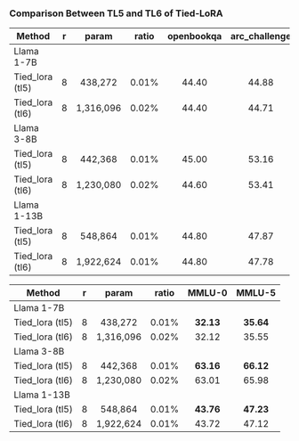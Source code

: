 ### Comparison Between TL5 and TL6 of Tied-LoRA

| Method          | r |   param   | ratio | openbookqa | arc_challenge | hellaswag | arc_easy | piqa  | winogrande | boolq | siqa  |   avg.    |
|-----------------|---|:---------:|-------|:----------:|:-------------:|:---------:|:--------:|:-----:|:----------:|:-----:|:-----:|:---------:|
| Llama 1-7B      |
| Tied_lora (tl5) | 8 |  438,272  | 0.01% |   44.40    |     44.88     |   76.19   |  75.25   | 79.22 |   70.09    | 75.05 | 45.70 | **63.85** |
| Tied_lora (tl6) | 8 | 1,316,096 | 0.02% |   44.40    |     44.71     |   76.19   |  75.25   | 79.16 |   70.01    | 75.08 | 45.70 |   63.81   |
| Llama 3-8B      |
| Tied_lora (tl5) | 8 |  442,368  | 0.01% |   45.00    |     53.16     |   79.17   |  80.09   | 80.85 |   73.24    | 81.07 | 47.24 | **67.48** |
| Tied_lora (tl6) | 8 | 1,230,080 | 0.02% |   44.60    |     53.41     |   79.10   |  80.09   | 81.12 |   73.16    | 81.07 | 46.93 |   67.44   |
| Llama 1-13B     |
| Tied_lora (tl5) | 8 |  548,864  | 0.01% |   44.80    |     47.87     |   79.08   |  77.40   | 80.25 |   72.85    | 77.92 | 46.67 | **65.85** |
| Tied_lora (tl6) | 8 | 1,922,624 | 0.01% |   44.80    |     47.78     |   79.06   |  77.36   | 80.20 |   72.96    | 77.89 | 46.72 |   65.81   |

| Method          | r |   param   | ratio |  MMLU-0   |  MMLU-5   |
|-----------------|:-:|:---------:|:-----:|:---------:|:---------:|
| Llama 1-7B      |
| Tied_lora (tl5) | 8 |  438,272  | 0.01% | **32.13** | **35.64** |   
| Tied_lora (tl6) | 8 | 1,316,096 | 0.02% |   32.12   |   35.55   |   
| Llama 3-8B      |
| Tied_lora (tl5) | 8 |  442,368  | 0.01% | **63.16** | **66.12** |  
| Tied_lora (tl6) | 8 | 1,230,080 | 0.02% |   63.01   |   65.98   |  
| Llama 1-13B     |
| Tied_lora (tl5) | 8 |  548,864  | 0.01% | **43.76** | **47.23** |  
| Tied_lora (tl6) | 8 | 1,922,624 | 0.01% |   43.72   |   47.12   | 
